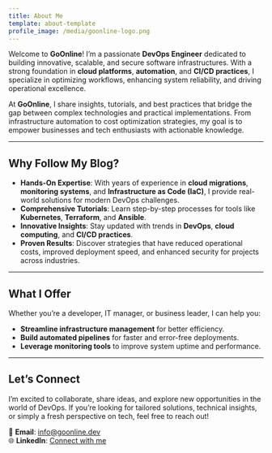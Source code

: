 ```yaml
---
title: About Me
template: about-template
profile_image: /media/goonline-logo.png
---
```

Welcome to **GoOnline**! I’m a passionate **DevOps Engineer** dedicated to building innovative, scalable, and secure software infrastructures. With a strong foundation in **cloud platforms**, **automation**, and **CI/CD practices**, I specialize in optimizing workflows, enhancing system reliability, and driving operational excellence.

At **GoOnline**, I share insights, tutorials, and best practices that bridge the gap between complex technologies and practical implementations. From infrastructure automation to cost optimization strategies, my goal is to empower businesses and tech enthusiasts with actionable knowledge.

---

## Why Follow My Blog?

- **Hands-On Expertise**: With years of experience in **cloud migrations**, **monitoring systems**, and **Infrastructure as Code (IaC)**, I provide real-world solutions for modern DevOps challenges.  
- **Comprehensive Tutorials**: Learn step-by-step processes for tools like **Kubernetes**, **Terraform**, and **Ansible**.  
- **Innovative Insights**: Stay updated with trends in **DevOps**, **cloud computing**, and **CI/CD practices**.  
- **Proven Results**: Discover strategies that have reduced operational costs, improved deployment speed, and enhanced security for projects across industries.

---

## What I Offer

Whether you’re a developer, IT manager, or business leader, I can help you:  
- **Streamline infrastructure management** for better efficiency.  
- **Build automated pipelines** for faster and error-free deployments.  
- **Leverage monitoring tools** to improve system uptime and performance.  

---

## Let’s Connect

I’m excited to collaborate, share ideas, and explore new opportunities in the world of DevOps. If you’re looking for tailored solutions, technical insights, or simply a fresh perspective on tech, feel free to reach out!  

📩 **Email**: [info@goonline.dev](mailto:info@goonline.dev)  
🌐 **LinkedIn**: [Connect with me](https://www.linkedin.com/in/muhammad-atif-hasnain/)